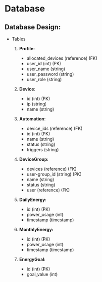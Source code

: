 # Database

## Database Design:

- Tables

    1. **Profile:**
        - allocated_devices (reference) (FK)
        - user_id (int) (PK)
        - user_name (string)
        - user_password (string)
        - user_role (string)
  
    2. **Device:**
        - id (int) (PK)
        - ip (string)
        - name (string)
 
    3. **Automation:**
        - device_ids (reference) (FK)
        - id (int) (PK)
        - name (string)
        - status (string)
        - triggers (string)
      
    4. **DeviceGroup:**
        - devices (reference) (FK)
        - user-group_id (string) (PK)
        - name (string)
        - status (string)
        - user (reference) (FK)

    5. **DailyEnergy:**
        - id (int) (PK)
        - power_usage (int)
        - timestamp (timestamp)

    6.  **MonthlyEnergy:**
        - id (int) (PK)
        - power_usage (int)
        - timestamp (timestamp)

    7. **EnergyGoal:**
        - id (int) (PK)
        - goal_value (int)
   
